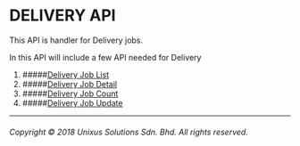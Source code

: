 # DELIVERY API

This API is handler for Delivery jobs.

In this API will include a few API needed for Delivery

1. #####[Delivery Job List](delivery/delivery-list.md)
2. #####[Delivery Job Detail](delivery/delivery-detail.md)
3. #####[Delivery Job Count](delivery/delivery-count.md)
4. #####[Delivery Job Update](delivery/delivery-update.md)

---

###### Copyright © 2018 Unixus Solutions Sdn. Bhd. All rights reserved.



